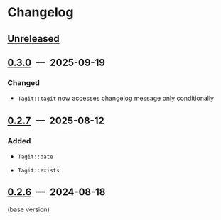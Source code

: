 <!-- markdownlint-disable no-duplicate-heading -->

# Changelog

## [Unreleased]

## [0.3.0] — 2025-09-19

### Changed

- `Tagit::tagit` now accesses changelog message only conditionally

## [0.2.7] — 2025-08-12

### Added

- `Tagit::date`

- `Tagit::exists`

## [0.2.6] — 2024-08-18

(base version)

[unreleased]: https://github.com/parrrate/opentagit/compare/tagit-core/0.3.0...HEAD
[0.3.0]: https://github.com/parrrate/opentagit/compare/tagit-core/0.2.7...tagit-core/0.3.0
[0.2.7]: https://github.com/parrrate/opentagit/compare/tagit-core/0.2.6...tagit-core/0.2.7
[0.2.6]: https://github.com/parrrate/opentagit/releases/tag/tagit-core/0.2.6
